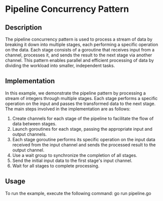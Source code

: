 # Pipeline Concurrency Pattern

## Description
The pipeline concurrency pattern is used to process a stream of data by breaking it down into multiple stages, each performing a specific operation on the data. Each stage consists of a goroutine that receives input from a channel, processes it, and sends the result to the next stage via another channel. This pattern enables parallel and efficient processing of data by dividing the workload into smaller, independent tasks.

## Implementation
In this example, we demonstrate the pipeline pattern by processing a stream of integers through multiple stages. Each stage performs a specific operation on the input and passes the transformed data to the next stage. The main steps involved in the implementation are as follows:

1. Create channels for each stage of the pipeline to facilitate the flow of data between stages.
2. Launch goroutines for each stage, passing the appropriate input and output channels.
3. Each stage goroutine performs its specific operation on the input data received from the input channel and sends the processed result to the output channel.
4. Use a wait group to synchronize the completion of all stages.
5. Send the initial input data to the first stage's input channel.
6. Wait for all stages to complete processing.

## Usage
To run the example, execute the following command:
go run pipeline.go